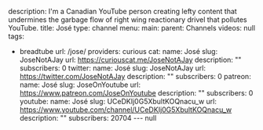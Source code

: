 description: I'm a Canadian YouTube person creating lefty content that undermines
  the garbage flow of right wing reactionary drivel that pollutes YouTube.
title: José
type: channel
menu:
  main:
    parent: Channels
videos: null
tags:
- breadtube
url: /jose/
providers:
  curious cat:
    name: José
    slug: JoseNotAJay
    url: https://curiouscat.me/JoseNotAJay
    description: ""
    subscribers: 0
  twitter:
    name: José
    slug: JoseNotAJay
    url: https://twitter.com/JoseNotAJay
    description: ""
    subscribers: 0
  patreon:
    name: José
    slug: JoseOnYoutube
    url: https://www.patreon.com/JoseOnYoutube
    description: ""
    subscribers: 0
  youtube:
    name: José
    slug: UCeDKIj0G5XbultKOQnacu_w
    url: https://www.youtube.com/channel/UCeDKIj0G5XbultKOQnacu_w
    description: ""
    subscribers: 20704
--- null
